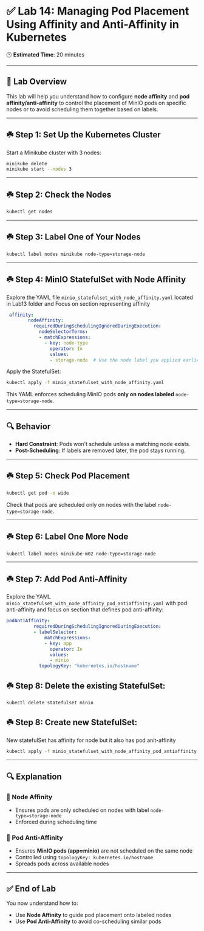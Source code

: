
# ✅ Lab 14: Managing Pod Placement Using Affinity and Anti-Affinity in Kubernetes

🕒 **Estimated Time**: 20 minutes

---

## 🎯 Lab Overview

This lab will help you understand how to configure **node affinity** and **pod affinity/anti-affinity** to control the placement of MinIO pods on specific nodes or to avoid scheduling them together based on labels.

---

## ☘️ Step 1: Set Up the Kubernetes Cluster

Start a Minikube cluster with 3 nodes:

```bash
minikube delete
minikube start --nodes 3
```

---

## ☘️ Step 2: Check the Nodes

```bash
kubectl get nodes
```

---

## ☘️ Step 3: Label One of Your Nodes

```bash
kubectl label nodes minikube node-type=storage-node
```

---

## ☘️ Step 4: MinIO StatefulSet with Node Affinity

Explore the YAML file `minio_statefulset_with_node_affinity.yaml` located in Lab13 folder and Focus on section representing affinity

```yaml
 affinity:
        nodeAffinity:
          requiredDuringSchedulingIgnoredDuringExecution:
            nodeSelectorTerms:
            - matchExpressions:
              - key: node-type
                operator: In
                values:
                - storage-node  # Use the node label you applied earlier
```



Apply the StatefulSet:

```bash
kubectl apply -f minio_statefulset_with_node_affinity.yaml
```

This YAML enforces scheduling MinIO pods **only on nodes labeled** `node-type=storage-node`.

---

## 🔍 Behavior

- **Hard Constraint**: Pods won't schedule unless a matching node exists.
- **Post-Scheduling**: If labels are removed later, the pod stays running.

---

## ☘️ Step 5: Check Pod Placement

```bash
kubectl get pod -o wide
```

Check that pods are scheduled only on nodes with the label `node-type=storage-node`.

---

## ☘️ Step 6: Label One More Node

```bash
kubectl label nodes minikube-m02 node-type=storage-node
```

---

## ☘️ Step 7: Add Pod Anti-Affinity

Explore the YAML `minio_statefulset_with_node_affinity_pod_antiaffinity.yaml` with pod anti-affinity and focus on section that defines pod anti-affinity:

```yaml
podAntiAffinity:
          requiredDuringSchedulingIgnoredDuringExecution:
          - labelSelector:
              matchExpressions:
              - key: app
                operator: In
                values:
                - minio
            topologyKey: "kubernetes.io/hostname"
```

## ☘️ Step 8: Delete the existing StatefulSet:


```bash
kubectl delete statefulset minio
```

## ☘️ Step 8: Create new StatefulSet:

New statefulSet has affinity for node but it also has pod anit-affinity

```bash
kubectl apply -f minio_statefulset_with_node_affinity_pod_antiaffinity.yaml
```

---

## 🔍 Explanation

### 🔹 Node Affinity
- Ensures pods are only scheduled on nodes with label `node-type=storage-node`
- Enforced during scheduling time

### 🔹 Pod Anti-Affinity
- Ensures **MinIO pods (app=minio)** are not scheduled on the same node
- Controlled using `topologyKey: kubernetes.io/hostname`
- Spreads pods across available nodes

---

## ✅ End of Lab

You now understand how to:
- Use **Node Affinity** to guide pod placement onto labeled nodes
- Use **Pod Anti-Affinity** to avoid co-scheduling similar pods
